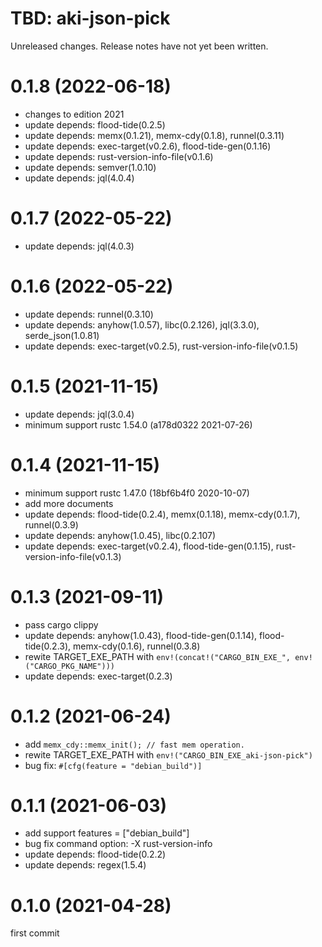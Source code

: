 TBD: aki-json-pick
===
Unreleased changes. Release notes have not yet been written.

0.1.8 (2022-06-18)
=====

* changes to edition 2021
* update depends: flood-tide(0.2.5)
* update depends: memx(0.1.21), memx-cdy(0.1.8), runnel(0.3.11)
* update depends: exec-target(v0.2.6), flood-tide-gen(0.1.16)
* update depends: rust-version-info-file(v0.1.6)
* update depends: semver(1.0.10)
* update depends: jql(4.0.4)

0.1.7 (2022-05-22)
=====

* update depends: jql(4.0.3)

0.1.6 (2022-05-22)
=====

* update depends: runnel(0.3.10)
* update depends: anyhow(1.0.57), libc(0.2.126), jql(3.3.0), serde_json(1.0.81)
* update depends: exec-target(v0.2.5), rust-version-info-file(v0.1.5)

0.1.5 (2021-11-15)
=====

* update depends: jql(3.0.4)
* minimum support rustc 1.54.0 (a178d0322 2021-07-26)

0.1.4 (2021-11-15)
=====

* minimum support rustc 1.47.0 (18bf6b4f0 2020-10-07)
* add more documents
* update depends: flood-tide(0.2.4), memx(0.1.18), memx-cdy(0.1.7), runnel(0.3.9)
* update depends: anyhow(1.0.45), libc(0.2.107)
* update depends: exec-target(v0.2.4), flood-tide-gen(0.1.15), rust-version-info-file(v0.1.3)

0.1.3 (2021-09-11)
=====

* pass cargo clippy
* update depends: anyhow(1.0.43), flood-tide-gen(0.1.14), flood-tide(0.2.3), memx-cdy(0.1.6), runnel(0.3.8)
* rewite TARGET_EXE_PATH with `env!(concat!("CARGO_BIN_EXE_", env!("CARGO_PKG_NAME")))`
* update depends: exec-target(0.2.3)

0.1.2 (2021-06-24)
=====

* add `memx_cdy::memx_init(); // fast mem operation.`
* rewite TARGET_EXE_PATH with `env!("CARGO_BIN_EXE_aki-json-pick")`
* bug fix: `#[cfg(feature = "debian_build")]`

0.1.1 (2021-06-03)
=====

* add support features = \["debian_build"\]
* bug fix command option: -X rust-version-info
* update depends: flood-tide(0.2.2)
* update depends: regex(1.5.4)

0.1.0 (2021-04-28)
=====
first commit
